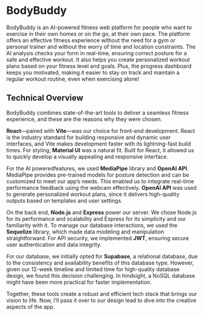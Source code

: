 # BodyBuddy
BodyBuddy is an AI-powered fitness web platform for people who want to exercise in their own homes or on the go, at their own pace. The platform offers an effective fitness experience without the need for a gym or personal trainer and without the worry of time and location constraints. The AI analysis checks your form in real-time, ensuring correct posture for a safe and effective workout. It also helps you create personalized workout plans based on your fitness level and goals. Plus, the progress dashboard keeps you motivated, making it easier to stay on track and maintain a regular workout routine, even when exercising alone!

## Technical Overview
BodyBuddy combines state-of-the-art tools to deliver a seamless fitness experience, and these are the reasons why they were chosen.

**React**—paired with **Vite**—was our choice for front-end development. React is the industry standard for building responsive and dynamic user interfaces, and Vite makes development faster with its lightning-fast build times. For styling, **Material UI** was a natural fit. Built for React, it allowed us to quickly develop a visually appealing and responsive interface.

For the AI poweredfeatures, we used **MediaPipe** library and **OpenAI API**. MediaPipe provides pre-trained models for posture detection and can be customized to meet our app’s needs. This enabled us to integrate real-time performance feedback using the webcam effectively. **OpenAI API** was used to generate personalized workout plans, since it delivers high-quality outputs based on templates and user settings.

On the back end, **Node.js** and **Express** power our server. We chose Node.js for its performance and scalability and Express for its simplicity and our familiarity with it. To manage our database interactions, we used the **Sequelize** library, which made data modeling and manipulation straightforward. For API security, we implemented **JWT**, ensuring secure user authentication and data integrity.

For our database, we initially opted for **Supabase**, a relational database, due to the consistency and availability benefits of this database type. However, given our 12-week timeline and limited time for high-quality database design, we found this decision challenging. In hindsight, a NoSQL database might have been more practical for faster implementation.

Together, these tools create a robust and efficient tech stack that brings our vision to life. Now, I’ll pass it over to our design lead to dive into the creative aspects of the app.
